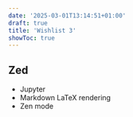 ```yaml
---
date: '2025-03-01T13:14:51+01:00'
draft: true
title: 'Wishlist 3'
showToc: true
---
```


## Zed

- Jupyter
- Markdown LaTeX rendering
- Zen mode
